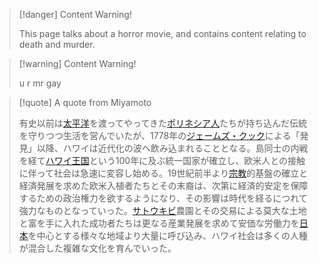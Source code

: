 >[!danger] Content Warning!
>
>This page talks about a horror movie, and contains content relating to death and murder.

>[!warning] Content Warning!
>
>u r mr gay

>[!quote] A quote from Miyamoto
>
>有史以前は[太平洋](https://ja.wikipedia.org/wiki/%E5%A4%AA%E5%B9%B3%E6%B4%8B "太平洋")を渡ってやってきた[ポリネシア人](https://ja.wikipedia.org/wiki/%E3%83%9D%E3%83%AA%E3%83%8D%E3%82%B7%E3%82%A2%E4%BA%BA "ポリネシア人")たちが持ち込んだ伝統を守りつつ生活を営んでいたが、1778年の[ジェームズ・クック](https://ja.wikipedia.org/wiki/%E3%82%B8%E3%82%A7%E3%83%BC%E3%83%A0%E3%82%BA%E3%83%BB%E3%82%AF%E3%83%83%E3%82%AF "ジェームズ・クック")による「発見」以降、ハワイは近代化の波へ飲み込まれることとなる。島同士の内戦を経て[ハワイ王国](https://ja.wikipedia.org/wiki/%E3%83%8F%E3%83%AF%E3%82%A4%E7%8E%8B%E5%9B%BD "ハワイ王国")という100年に及ぶ統一国家が確立し、欧米人との接触に伴って社会は急速に変容し始める。19世紀前半より[宗教](https://ja.wikipedia.org/wiki/%E5%AE%97%E6%95%99 "宗教")的基盤の確立と経済発展を求めた欧米入植者たちとその末裔は、次第に経済的安定を保障するための政治権力を欲するようになり、その影響は時代を経るにつれて強力なものとなっていった。[サトウキビ](https://ja.wikipedia.org/wiki/%E3%82%B5%E3%83%88%E3%82%A6%E3%82%AD%E3%83%93 "サトウキビ")農園とその交易による莫大な土地と富を手に入れた成功者たちは更なる産業発展を求めて安価な労働力を[日本](https://ja.wikipedia.org/wiki/%E6%97%A5%E6%9C%AC "日本")を中心とする様々な地域より大量に呼び込み、ハワイ社会は多くの人種が混合した複雑な文化を育んでいった。

